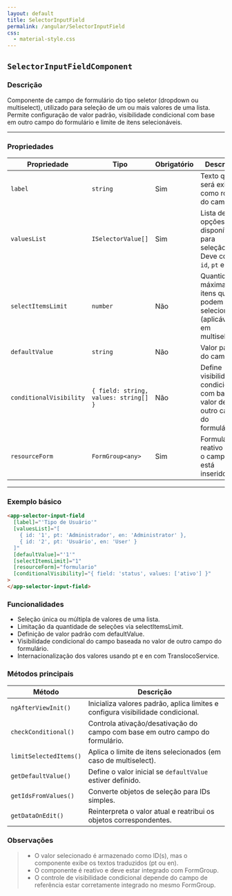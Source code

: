 ```yaml
---
layout: default
title: SelectorInputField
permalink: /angular/SelectorInputField
css:
  - material-style.css
---
```

## `SelectorInputFieldComponent`

### Descrição

Componente de campo de formulário do tipo seletor (dropdown ou multiselect), utilizado para seleção de um ou mais valores de uma lista. Permite configuração de valor padrão, visibilidade condicional com base em outro campo do formulário e limite de itens selecionáveis.

---

### Propriedades

| Propriedade             | Tipo                                  | Obrigatório | Descrição                                                                         | Exemplo                                 |
| ----------------------- | ------------------------------------- | ----------- | --------------------------------------------------------------------------------- | --------------------------------------- |
| `label`                 | `string`                              | Sim         | Texto que será exibido como rótulo do campo.                                      | `'Categoria'`                           |
| `valuesList`            | `ISelectorValue[]`                    | Sim         | Lista de opções disponíveis para seleção. Deve conter `id`, `pt` e `en`.          | `[ { id: '1', pt: 'Sim', en: 'Yes' } ]` |
| `selectItemsLimit`      | `number`                              | Não         | Quantidade máxima de itens que podem ser selecionados (aplicável em multiselect). | `2`                                     |
| `defaultValue`          | `string`                              | Não         | Valor padrão do campo.                                                            | `'1'`                                   |
| `conditionalVisibility` | `{ field: string, values: string[] }` | Não         | Define visibilidade condicional com base no valor de outro campo do formulário.   | `{ field: 'tipo', values: ['ativo'] }`  |
| `resourceForm`          | `FormGroup<any>`                      | Sim         | Formulário reativo onde o campo está inserido.                                    | `meuFormulario`                         |

---

### Exemplo básico

```html
<app-selector-input-field
  [label]="'Tipo de Usuário'"
  [valuesList]="[
    { id: '1', pt: 'Administrador', en: 'Administrator' },
    { id: '2', pt: 'Usuário', en: 'User' }
  ]"
  [defaultValue]="'1'"
  [selectItemsLimit]="1"
  [resourceForm]="formulario"
  [conditionalVisibility]="{ field: 'status', values: ['ativo'] }"
>
</app-selector-input-field>
```

### Funcionalidades

- Seleção única ou múltipla de valores de uma lista.
- Limitação da quantidade de seleções via selectItemsLimit.
- Definição de valor padrão com defaultValue.
- Visibilidade condicional do campo baseada no valor de outro campo do formulário.
- Internacionalização dos valores usando pt e en com TranslocoService.

### Métodos principais

| Método                 | Descrição                                                                       |
| ---------------------- | ------------------------------------------------------------------------------- |
| `ngAfterViewInit()`    | Inicializa valores padrão, aplica limites e configura visibilidade condicional. |
| `checkConditional()`   | Controla ativação/desativação do campo com base em outro campo do formulário.   |
| `limitSelectedItems()` | Aplica o limite de itens selecionados (em caso de multiselect).                 |
| `getDefaultValue()`    | Define o valor inicial se `defaultValue` estiver definido.                      |
| `getIdsFromValues()`   | Converte objetos de seleção para IDs simples.                                   |
| `getDataOnEdit()`      | Reinterpreta o valor atual e reatribui os objetos correspondentes.              |

### Observações

> - O valor selecionado é armazenado como ID(s), mas o componente exibe os textos traduzidos (pt ou en).
> - O componente é reativo e deve estar integrado com FormGroup.
> - O controle de visibilidade condicional depende do campo de referência estar corretamente integrado no mesmo FormGroup.
